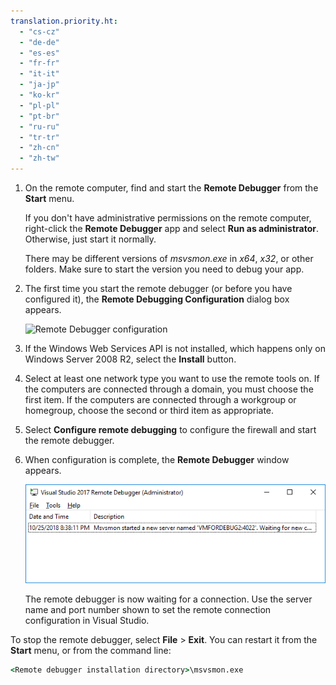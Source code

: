 ```yaml
---
translation.priority.ht: 
  - "cs-cz"
  - "de-de"
  - "es-es"
  - "fr-fr"
  - "it-it"
  - "ja-jp"
  - "ko-kr"
  - "pl-pl"
  - "pt-br"
  - "ru-ru"
  - "tr-tr"
  - "zh-cn"
  - "zh-tw"
---
```

1. On the remote computer, find and start the **Remote Debugger** from the **Start** menu. 
   
   If you don't have administrative permissions on the remote computer, right-click the **Remote Debugger** app and select **Run as administrator**. Otherwise, just start it normally.

   There may be different versions of *msvsmon.exe* in *x64*, *x32*, or other folders. Make sure to start the version you need to debug your app. 
   
1. The first time you start the remote debugger (or before you have configured it), the **Remote Debugging Configuration** dialog box appears.  
  
    ![Remote Debugger configuration](../media/remotedebuggerconfwizardpage.png "Remote Debugger configuration")  
  
1. If the Windows Web Services API is not installed, which happens only on Windows Server 2008 R2, select the **Install** button.  
  
1. Select at least one network type you want to use the remote tools on. If the computers are connected through a domain, you must choose the first item. If the computers are connected through a workgroup or homegroup, choose the second or third item as appropriate.  
  
1. Select **Configure remote debugging** to configure the firewall and start the remote debugger.  
  
1. When configuration is complete, the **Remote Debugger** window appears.
  
    ![Remote Debugger window](../media/remotedebuggerwindow.png "Remote Debugger window")
  
    The remote debugger is now waiting for a connection. Use the server name and port number shown to set the remote connection configuration in Visual Studio.  
  
To stop the remote debugger, select **File** > **Exit**. You can restart it from the **Start** menu, or from the command line:  
  
```cmd
<Remote debugger installation directory>\msvsmon.exe
```
